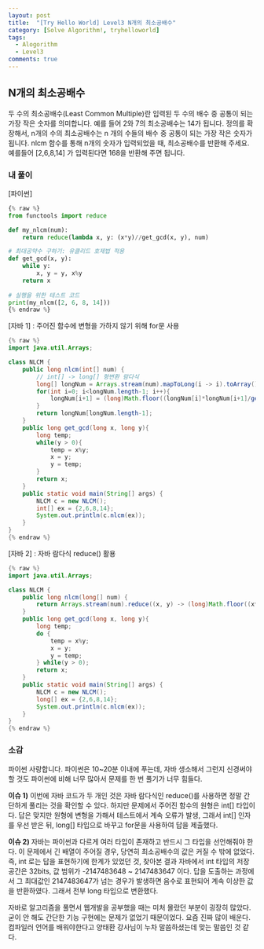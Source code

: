 ```yaml
---
layout: post
title:  "[Try Hello World] Level3 N개의 최소공배수"
category: [Solve Algorithm!, tryhelloworld]
tags:
  - Alogorithm
  - Level3
comments: true
---
```


## N개의 최소공배수
두 수의 최소공배수(Least Common Multiple)란 입력된 두 수의 배수 중 공통이 되는 가장 작은 숫자를 의미합니다. 예를 들어 2와 7의 최소공배수는 14가 됩니다. 정의를 확장해서, n개의 수의 최소공배수는 n 개의 수들의 배수 중 공통이 되는 가장 작은 숫자가 됩니다. nlcm 함수를 통해 n개의 숫자가 입력되었을 때, 최소공배수를 반환해 주세요. 예를들어 [2,6,8,14] 가 입력된다면 168을 반환해 주면 됩니다.

### 내 풀이

[파이썬]

```python
{% raw %}
from functools import reduce

def my_nlcm(num):
    return reduce(lambda x, y: (x*y)//get_gcd(x, y), num)

# 최대공약수 구하기: 유클리드 호제법 적용
def get_gcd(x, y):
    while y:
        x, y = y, x%y
    return x
    
# 실행을 위한 테스트 코드
print(my_nlcm([2, 6, 8, 14]))
{% endraw %}
```

[자바 1] : 주어진 함수에 변형을 가하지 않기 위해 for문 사용

```java
{% raw %}
import java.util.Arrays;

class NLCM {
    public long nlcm(int[] num) {
        // int[] -> long[] 형변환 람다식
        long[] longNum = Arrays.stream(num).mapToLong(i -> i).toArray();
        for(int i=0; i<longNum.length-1; i++){
            longNum[i+1] = (long)Math.floor((longNum[i]*longNum[i+1]/get_gcd(longNum[i], longNum[i+1])));
        }
        return longNum[longNum.length-1];
    }
    public long get_gcd(long x, long y){
        long temp;
        while(y > 0){
            temp = x%y;
            x = y;
            y = temp;
        }
        return x;
    }
    public static void main(String[] args) {
        NLCM c = new NLCM();
        int[] ex = {2,6,8,14};
        System.out.println(c.nlcm(ex));
    }
}
{% endraw %}
```

[자바 2] : 자바 람다식 reduce() 활용

```java
{% raw %}
import java.util.Arrays;

class NLCM {
    public long nlcm(long[] num) {
        return Arrays.stream(num).reduce((x, y) -> (long)Math.floor((x*y)/get_gcd(x,y))).getAsLong();
    }
    public long get_gcd(long x, long y){
        long temp;
        do {
            temp = x%y;
            x = y;
            y = temp;
        } while(y > 0);
        return x;
    }
    public static void main(String[] args) {
        NLCM c = new NLCM();
        long[] ex = {2,6,8,14};
        System.out.println(c.nlcm(ex));
    }
}
{% endraw %}
```

### 소감
파이썬 사랑합니다. 파이썬은 10~20분 이내에 푸는데, 자바 생소해서 그런지 신경써야 할 것도 파이썬에 비해 너무 많아서 문제를 한 번 풀기가 너무 힘들다. 

**이슈 1)** 이번에 자바 코드가 두 개인 것은 자바 람다식인 reduce()를 사용하면 정말 간단하게 풀리는 것을 확인할 수 있다. 하지만 문제에서 주어진 함수의 원형은 int[] 타입이다. 답은 맞지만 원형에 변형을 가해서 테스트에서 계속 오류가 발생, 그래서 int[] 인자를 우선 받은 뒤, long[] 타입으로 바꾸고 for문을 사용하여 답을 제출했다.

**이슈 2)** 자바는 파이썬과 다르게 여러 타입이 존재하고 반드시 그 타입을 선언해줘야 한다. 이 문제에서 긴 배열이 주어질 경우, 당연히 최소공배수의 값은 커질 수 밖에 없었다. 즉, int 로는 답을 표현하기에 한계가 있었던 것, 찾아본 결과 자바에서 int 타입의 저장 공간은 32bits, 값 범위가 -2147483648 ~ 2147483647 이다. 답을 도출하는 과정에서 그 최대값인 2147483647가 넘는 경우가 발생하면 음수로 표현되어 계속 이상한 값을 반환하였다. 그래서 전부 long 타입으로 변환했다.

자바로 알고리즘을 풀면서 웹개발을 공부했을 때는 미처 몰랐던 부분이 굉장히 많았다. 굳이 안 해도 간단한 기능 구현에는 문제가 없었기 때문이었다. 요즘 진짜 많이 배운다. 컴파일러 언어를 배워야한다고 양태환 강사님이 누차 말씀하셨는데 맞는 말씀인 것 같다. 